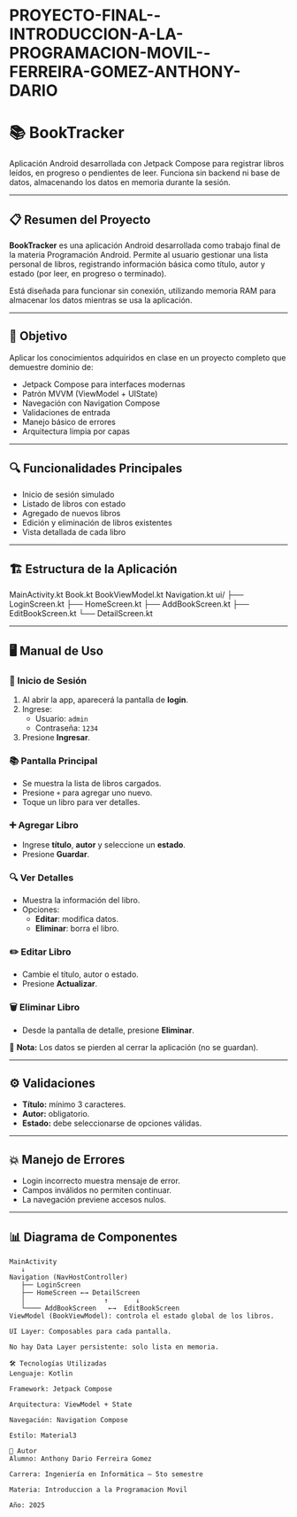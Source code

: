 # PROYECTO-FINAL--INTRODUCCION-A-LA-PROGRAMACION-MOVIL--FERREIRA-GOMEZ-ANTHONY-DARIO


# 📚 BookTracker

Aplicación Android desarrollada con Jetpack Compose para registrar libros leídos, en progreso o pendientes de leer. Funciona sin backend ni base de datos, almacenando los datos en memoria durante la sesión.

---

## 📋 Resumen del Proyecto

**BookTracker** es una aplicación Android desarrollada como trabajo final de la materia Programación Android. Permite al usuario gestionar una lista personal de libros, registrando información básica como título, autor y estado (por leer, en progreso o terminado). 

Está diseñada para funcionar sin conexión, utilizando memoria RAM para almacenar los datos mientras se usa la aplicación.

---

## 🎯 Objetivo

Aplicar los conocimientos adquiridos en clase en un proyecto completo que demuestre dominio de:

- Jetpack Compose para interfaces modernas
- Patrón MVVM (ViewModel + UIState)
- Navegación con Navigation Compose
- Validaciones de entrada
- Manejo básico de errores
- Arquitectura limpia por capas

---

## 🔍 Funcionalidades Principales

- Inicio de sesión simulado
- Listado de libros con estado
- Agregado de nuevos libros
- Edición y eliminación de libros existentes
- Vista detallada de cada libro

---

## 🏗️ Estructura de la Aplicación

MainActivity.kt
Book.kt
BookViewModel.kt
Navigation.kt
ui/
├── LoginScreen.kt
├── HomeScreen.kt
├── AddBookScreen.kt
├── EditBookScreen.kt
└── DetailScreen.kt


---

## 🖥️ Manual de Uso

### 🔑 Inicio de Sesión

1. Al abrir la app, aparecerá la pantalla de **login**.
2. Ingrese:
   - Usuario: `admin`
   - Contraseña: `1234`
3. Presione **Ingresar**.

### 📚 Pantalla Principal

- Se muestra la lista de libros cargados.
- Presione `+` para agregar uno nuevo.
- Toque un libro para ver detalles.

### ➕ Agregar Libro

- Ingrese **título**, **autor** y seleccione un **estado**.
- Presione **Guardar**.

### 🔍 Ver Detalles

- Muestra la información del libro.
- Opciones:
  - **Editar**: modifica datos.
  - **Eliminar**: borra el libro.

### ✏️ Editar Libro

- Cambie el título, autor o estado.
- Presione **Actualizar**.

### 🗑️ Eliminar Libro

- Desde la pantalla de detalle, presione **Eliminar**.

🛑 **Nota:** Los datos se pierden al cerrar la aplicación (no se guardan).

---

## ⚙️ Validaciones

- **Título:** mínimo 3 caracteres.
- **Autor:** obligatorio.
- **Estado:** debe seleccionarse de opciones válidas.

---

## 💥 Manejo de Errores

- Login incorrecto muestra mensaje de error.
- Campos inválidos no permiten continuar.
- La navegación previene accesos nulos.

---

## 📊 Diagrama de Componentes

```plaintext
MainActivity
   ↓
Navigation (NavHostController)
   ├── LoginScreen
   ├── HomeScreen ←→ DetailScreen
   │                    ↑       ↓
   └──── AddBookScreen   ←→  EditBookScreen
ViewModel (BookViewModel): controla el estado global de los libros.

UI Layer: Composables para cada pantalla.

No hay Data Layer persistente: solo lista en memoria.

🛠️ Tecnologías Utilizadas
Lenguaje: Kotlin

Framework: Jetpack Compose

Arquitectura: ViewModel + State

Navegación: Navigation Compose

Estilo: Material3

👤 Autor
Alumno: Anthony Dario Ferreira Gomez

Carrera: Ingeniería en Informática – 5to semestre

Materia: Introduccion a la Programacion Movil

Año: 2025
